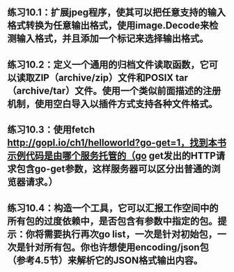 ## 练习10.1：扩展jpeg程序，使其可以把任意支持的输入格式转换为任意输出格式，使用image.Decode来检测输入格式，并且添加一个标记来选择输出格式。

## 练习10.2：定义一个通用的归档文件读取函数，它可以读取ZIP（archive/zip）文件和POSIX tar（archive/tar）文件。使用一个类似前面描述的注册机制，使用空白导入以插件方式支持各种文件格式。

## 练习10.3：使用fetch http://gopl.io/ch1/helloworld?go-get=1，找到本书示例代码是由哪个服务托管的（go get发出的HTTP请求包含go-get参数，这样服务器可以区分出普通的浏览器请求。）

## 练习10.4：构造一个工具，它可以汇报工作空间中的所有包的过度依赖中，是否包含有参数中指定的包。提示：你将需要执行再次go list，一次是针对初始包，一次是针对所有包。你也许想使用encoding/json包（参考4.5节）来解析它的JSON格式输出内容。
